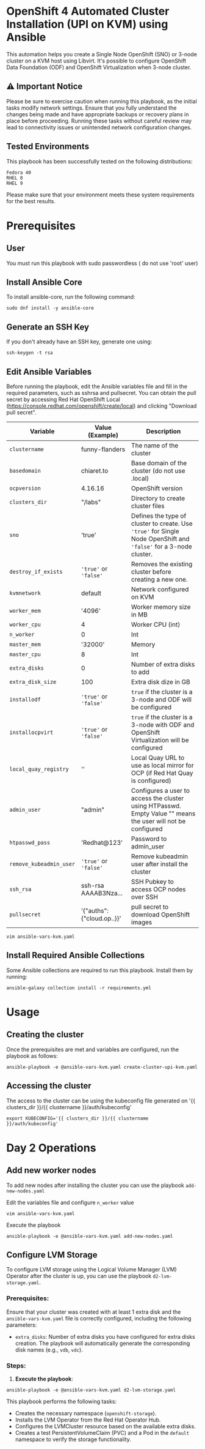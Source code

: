 # OpenShift 4 Automated Cluster Installation (UPI on KVM) using Ansible

This automation helps you create a Single Node OpenShift (SNO) or 3-node cluster on a KVM host using Libvirt. It's possible to configure OpenShift Data Foundation (ODF) and OpenShift Virtualization when 3-node cluster.

## ⚠️ Important Notice

Please be sure to exercise caution when running this playbook, as the initial tasks modify network settings. Ensure that you fully understand the changes being made and have appropriate backups or recovery plans in place before proceeding. Running these tasks without careful review may lead to connectivity issues or unintended network configuration changes.

## Tested Environments

This playbook has been successfully tested on the following distributions:

    Fedora 40
    RHEL 8
    RHEL 9

Please make sure that your environment meets these system requirements for the best results.

# Prerequisites

## User

You must run this playbook with sudo passwordless ( do not use 'root' user)

## Install Ansible Core

To install ansible-core, run the following command:

```
sudo dnf install -y ansible-core
```


## Generate an SSH Key

If you don't already have an SSH key, generate one using:

```
ssh-keygen -t rsa
```

## Edit Ansible Variables

Before running the playbook, edit the Ansible variables file and fill in the required parameters, such as sshrsa and pullsecret. You can obtain the pull secret by accessing Red Hat OpenShift Local (https://console.redhat.com/openshift/create/local) and clicking "Download pull secret".


| Variable             | Value (Example)              | Description                                                                                 |
|-----------------------|---------------------|---------------------------------------------------------------------------------------------|
| `clustername` | funny-flanders | The name of the cluster |
| `basedomain` | chiaret.to | Base domain of the cluster (do not use .local) |
| `ocpversion` | 4.16.16 | OpenShift version |
| `clusters_dir` | "/labs" | Directory to create cluster files |
| `sno` | 'true' | Defines the type of cluster to create. Use `'true'` for Single Node OpenShift and `'false'` for a 3-node cluster. |
| `destroy_if_exists` | `'true'` or `'false'` | Removes the existing cluster before creating a new one. |
| `kvmnetwork` | default | Network configured on KVM |
| `worker_mem` | '4096' | Worker memory size in MB |
| `worker_cpu` | 4 | Worker CPU (int) |
| `n_worker` | 0 | Int |
| `master_mem` | '32000' | Memory |
| `master_cpu` | 8 | Int |
| `extra_disks` | 0 | Number of extra disks to add |
| `extra_disk_size` | 100 | Extra disk dize in GB |
| `installodf` | `'true'` or `'false'` | `true` if the cluster is a 3-node and ODF will be configured |
| `installocpvirt` | `'true'` or `'false'` | `true` if the cluster is a 3-node with ODF and OpenShift Virtualization will be configured |
| `local_quay_registry` | '' | Local Quay URL to use as local mirror for OCP (if Red Hat Quay is configured) |
| `admin_user` | "admin" | Configures a user to access the cluster using HTPasswd. Empty Value "" means the user will not be configured |
| `htpasswd_pass` | 'Redhat@123' | Password to admin_user |
| `remove_kubeadmin_user` | `'true'` or `'false'` | Remove kubeadmin user after install the cluster |
| `ssh_rsa`  | ssh-rsa AAAAB3Nza... | SSH Pubkey to access OCP nodes over SSH |
| `pullsecret` | '{"auths":{"cloud.op..}}' | pull secret to download OpenShift images |

```
vim ansible-vars-kvm.yaml
```

## Install Required Ansible Collections

Some Ansible collections are required to run this playbook. Install them by running:

```
ansible-galaxy collection install -r requirements.yml
```

# Usage

## Creating the cluster

Once the prerequisites are met and variables are configured, run the playbook as follows:

```
ansible-playbook -e @ansible-vars-kvm.yaml create-cluster-upi-kvm.yaml
```

## Accessing the cluster

The access to the cluster can be using the kubeconfig file generated on '{{ clusters_dir }}/{{ clustername }}/auth/kubeconfig'

```
export KUBECONFIG='{{ clusters_dir }}/{{ clustername }}/auth/kubeconfig'
```

# Day 2 Operations

## Add new worker nodes

To add new nodes after installing the cluster you can use the playbook `add-new-nodes.yaml`

Edit the variables file and configure `n_worker` value

```
vim ansible-vars-kvm.yaml
```

Execute the playbook

```
ansible-playbook -e @ansible-vars-kvm.yaml add-new-nodes.yaml
```

## Configure LVM Storage

To configure LVM storage using the Logical Volume Manager (LVM) Operator after the cluster is up, you can use the playbook `d2-lvm-storage.yaml`.

### Prerequisites:

Ensure that your cluster was created with at least 1 extra disk and the `ansible-vars-kvm.yaml` file is correctly configured, including the following parameters:

- `extra_disks`: Number of extra disks you have configured for extra disks creation. The playbook will automatically generate the corresponding disk names (e.g., `vdb`, `vdc`).

### Steps:

1. **Execute the playbook**:
```
ansible-playbook -e @ansible-vars-kvm.yaml d2-lvm-storage.yaml
```

This playbook performs the following tasks:

- Creates the necessary namespace (`openshift-storage`).
- Installs the LVM Operator from the Red Hat Operator Hub.
- Configures the LVMCluster resource based on the available extra disks.
- Creates a test PersistentVolumeClaim (PVC) and a Pod in the `default` namespace to verify the storage functionality.